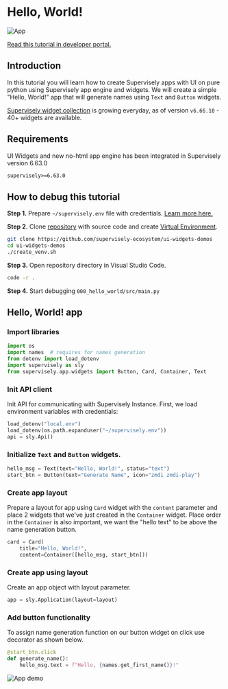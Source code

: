 # Hello, World!

![App](https://user-images.githubusercontent.com/48913536/194531508-52ae0e99-144f-49ec-a4fc-7e99b549eac0.png)

[Read this tutorial in developer portal.](#)

## Introduction

In this tutorial you will learn how to create Supervisely apps with UI on pure python using Supervisely app engine and widgets.
We will create a simple "Hello, World!" app that will generate names using `Text` and `Button` widgets.

[Supervisely widget collection](https://github.com/supervisely/supervisely/tree/master/supervisely/app/widgets) is growing everyday, as of version `v6.66.10` - 40+ widgets are available.

## Requirements

UI Widgets and new no-html app engine has been integrated in Supervisely version 6.63.0

```requirements.txt
supervisely>=6.63.0
```

## How to debug this tutorial

**Step 1.** Prepare `~/supervisely.env` file with credentials. [Learn more here.](https://developer.supervise.ly/getting-started/basics-of-authentication#how-to-use-in-python)


**Step 2.** Clone [repository](https://github.com/supervisely-ecosystem/ui-widgets-demos) with source code and create [Virtual Environment](https://docs.python.org/3/library/venv.html).

```bash
git clone https://github.com/supervisely-ecosystem/ui-widgets-demos
cd ui-widgets-demos
./create_venv.sh
```

**Step 3.** Open repository directory in Visual Studio Code.&#x20;

```bash
code -r .
```

**Step 4.** Start debugging `000_hello_world/src/main.py`&#x20;

## Hello, World! app

### Import libraries

```python
import os
import names  # requires for names generation
from dotenv import load_dotenv
import supervisely as sly
from supervisely.app.widgets import Button, Card, Container, Text
```

### Init API client

Init API for communicating with Supervisely Instance. First, we load environment variables with credentials:

```python
load_dotenv("local.env")
load_dotenv(os.path.expanduser("~/supervisely.env"))
api = sly.Api()
```

### Initialize `Text` and `Button` widgets.

```python
hello_msg = Text(text="Hello, World!", status="text")
start_btn = Button(text="Generate Name", icon="zmdi zmdi-play")
```

### Create app layout

Prepare a layout for app using `Card` widget with the `content` parameter and place 2 widgets that we've just created in the `Container` widget. Place order in the `Container` is also important, we want the "hello text" to be above the name generation button.

```python
card = Card(
    title="Hello, World!", 
    content=Container([hello_msg, start_btn]))
```

### Create app using layout

Create an app object with layout parameter.

```python
app = sly.Application(layout=layout)
```

### Add button functionality

To assign name generation function on our button widget on click use decorator as shown below.

```python
@start_btn.click
def generate_name():
    hello_msg.text = f"Hello, {names.get_first_name()}!"
```
![App demo](https://user-images.githubusercontent.com/48913536/194533336-6983fbd9-c6dc-4f44-867d-aec8526d9a64.gif)
